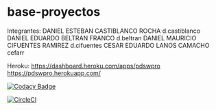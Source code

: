 # base-proyectos
Integrantes:
DANIEL ESTEBAN CASTIBLANCO ROCHA  d.castiblanco
DANIEL EDUARDO BELTRAN FRANCO  d.beltran
DANIEL MAURICIO CIFUENTES RAMIREZ  d.cifuentes
CESAR EDUARDO LANOS CAMACHO  cefarr

Heroku: https://dashboard.heroku.com/apps/pdswpro
        https://pdswpro.herokuapp.com/

[![Codacy Badge](https://api.codacy.com/project/badge/Grade/cb072b2d097d4225903b79bea175971d)](https://www.codacy.com/app/dolardanies/pdswpro?utm_source=github.com&amp;utm_medium=referral&amp;utm_content=PdswProject/pdswpro&amp;utm_campaign=Badge_Grade)

[![CircleCI](https://circleci.com/gh/PdswProject/pdswpro.svg?style=svg)](https://circleci.com/gh/PdswProject/pdswpro)

